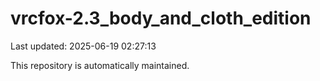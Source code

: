 # vrcfox-2.3_body_and_cloth_edition

Last updated: 2025-06-19 02:27:13

This repository is automatically maintained.
